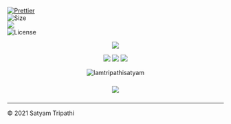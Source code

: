 
[![Prettier](https://img.shields.io/badge/Code%20Style-Prettier-red.svg)](https://github.com/prettier/prettier)</br>
![Size](https://img.shields.io/github/repo-size/Iamtripathisatyam/Covid_Cases_Notifier?color=red&label=Repo%20Size%20)</br>
![](https://img.shields.io/tokei/lines/github/Iamtripathisatyam/Covid_Cases_Notifier?color=red&label=Lines%20of%20Code)</br>
![License](https://img.shields.io/badge/License-MIT-red.svg)</br>

<p align="center">
<img src="https://cutt.ly/0blc77X" />
</p>

<p align="center">
<img src="https://forthebadge.com/images/badges/for-you.svg" />
<img src="http://ForTheBadge.com/images/badges/made-with-python.svg" />
<img src="https://forthebadge.com/images/badges/built-by-developers.svg" />
</p>

<p align="center">
  <img src="https://profile-counter.glitch.me/{Covid_Cases_Notifier}/count.svg" alt=Iamtripathisatyam />
</p>

### <h3 align="center"><a href="https://github.com/Iamtripathisatyam/Covid_Cases_Notifier/blob/main/Covid_19_Data_Analysis.ipynb"><img src="https://img.shields.io/badge/-COVID--19 DATA ANALYSIS-black?logo=python&logoColor=yellow&style=flat-square"></a><h3/>

____________________________

<p>&copy; 2021 Satyam Tripathi</p>
